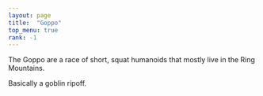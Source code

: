 ```yaml
---
layout: page
title:  "Goppo"
top_menu: true
rank: -1
---
```


The Goppo are a race of short, squat humanoids that mostly live in the Ring Mountains.

Basically a goblin ripoff.
